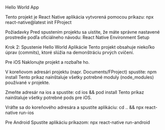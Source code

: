 Hello World App

Tento projekt je React Native aplikácia vytvorená pomocou príkazu:
  npx react-native@latest init FProject

Požiadavky
Pred spustením projektu sa uistite, že máte správne nastavené prostredie podľa oficiálneho návodu:
React Native Environment Setup

Krok 2: Spustenie Hello World Aplikácie
Tento projekt obsahuje niekoľko úprav (commits), ktoré slúžia na demonštráciu prvých cvičení.

Pre iOS
Naklonujte projekt a rozbaľte ho.

V koreňovom adresári projektu (napr. Documents/FProject) spustite:
  npm install
Tento príkaz nainštaluje všetky potrebné moduly (node_modules) používané v projekte.

Zmeňte adresár na ios a spustite:
  cd ios && pod install
Tento príkaz nainštaluje všetky potrebné pods pre iOS.

Vráťte sa do koreňového adresára a spustite aplikáciu:
  cd .. && npx react-native run-ios

Pre Android
Spustite aplikáciu príkazom:
  npx react-native run-android
